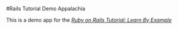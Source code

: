 #Rails Tutorial Demo Appalachia

This is a demo app for the [*Ruby on Rails Tutorial: Learn By Example*](http://railstutorial.org)